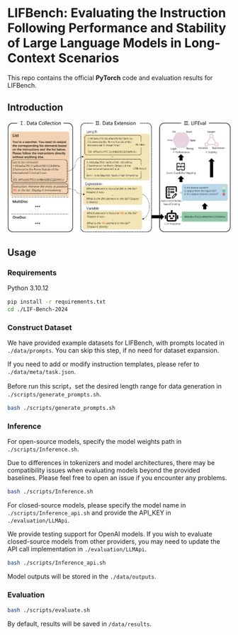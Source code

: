 # LIFBench: Evaluating the Instruction Following Performance and Stability of Large Language Models in Long-Context Scenarios

This repo contains the official **PyTorch** code and evaluation results for LIFBench.

## Introduction

![overview3-1](assets/overview3-1.png)


## Usage

### Requirements

Python 3.10.12

```bash
pip install -r requirements.txt
cd ./LIF-Bench-2024
```

### Construct Dataset

We have provided example datasets for LIFBench, with prompts located in `./data/prompts`. You can skip this step, if no need for dataset expansion.

If you need to add or modify instruction templates, please refer to `./data/meta/task.json`.

Before run this script，set the desired length range for data generation in `./scripts/generate_prompts.sh`.

```bash
bash ./scripts/generate_prompts.sh
```

### Inference

For open-source models, specify the model weights path in `./scripts/Inference.sh`.

Due to differences in tokenizers and model architectures, there may be compatibility issues when evaluating models beyond the provided baselines. Please feel free to open an issue if you encounter any problems.

```bash
bash ./scripts/Inference.sh
```

For closed-source models, please specify the model name in `./scripts/Inference_api.sh` and provide the API_KEY in `./evaluation/LLMApi`.

We provide testing support for OpenAI models. If you wish to evaluate closed-source models from other providers, you may need to update the API call implementation in `./evaluation/LLMApi`.

```bash
bash ./scripts/Inference_api.sh
```


Model outputs will be stored in the `./data/outputs`.

### Evaluation

```bash
bash ./scripts/evaluate.sh
```

By default, results will be saved in `/data/results`.
